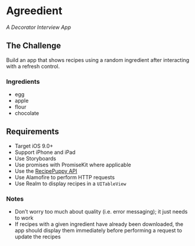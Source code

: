 # Agreedient
<i>A Decorator Interview App</i>

## The Challenge
Build an app that shows recipes using a random ingredient after interacting with a refresh control.

### Ingredients
- egg
- apple
- flour
- chocolate

## Requirements
- Target iOS 9.0+
- Support iPhone and iPad
- Use Storyboards
- Use promises with PromiseKit where applicable
- Use the [RecipePuppy API](http://www.recipepuppy.com/about/api/)
- Use Alamofire to perform HTTP requests
- Use Realm to display recipes in a `UITableView`

### Notes
- Don’t worry too much about quality (i.e. error messaging); it just needs to work
- If recipes with a given ingredient have already been downloaded, the app should display them immediately before performing a request to update the recipes
